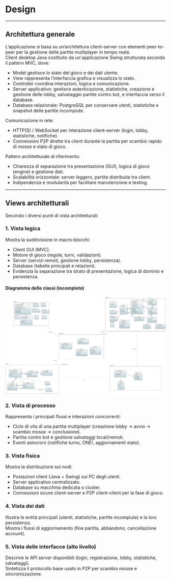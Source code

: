# Design

---

## Architettura generale
L’applicazione si basa su un’architettura client–server con elementi peer-to-peer per la gestione delle partite multiplayer in tempo reale.\
Client desktop Java costituito da un'applicazione Swing strutturata secondo il pattern MVC, dove:
- Model gestisce lo stato del gioco e dei dati utente.
- View rappresenta l’interfaccia grafica e visualizza lo stato.
- Controller coordina interazioni, logica e comunicazione.
- Server applicativo: gestisce autenticazione, statistiche, creazione e gestione delle lobby, salvataggio partite contro bot, e interfaccia verso il database.
- Database relazionale: PostgreSQL per conservare utenti, statistiche e snapshot delle partite incompiute.

Comunicazione in rete:
- HTTP(S) / WebSocket per interazione client–server (login, lobby, statistiche, notifiche).
- Connessioni P2P dirette tra client durante la partita per scambio rapido di mosse e stato di gioco.

Pattern architetturale di riferimento:
- Chiarezza di separazione tra presentazione (GUI), logica di gioco (engine) e gestione dati.
- Scalabilità orizzontale: server leggero, partite distribuite tra client.
- Indipendenza e modularità per facilitare manutenzione e testing.

---

## Views architetturali
Secondo i diversi punti di vista architetturali:

### 1. Vista logica
Mostra la suddivisione in macro‑blocchi:
- Client GUI (MVC).
- Motore di gioco (regole, turni, validazioni).
- Server (servizi remoti, gestione lobby, persistenza).
- Database (tabelle principali e relazioni).
- Evidenzia la separazione tra strato di presentazione, logica di dominio e persistenza.

#### Diagramma delle classi (incompleto)
![Class](../UMLDiagrams/ONEclassDiagram.PNG)

### 2. Vista di processo
Rappresenta i principali flussi e interazioni concorrenti:
- Ciclo di vita di una partita multiplayer (creazione lobby → avvio → scambio mosse → conclusione).
- Partita contro bot e gestione salvataggi locali/remoti.
- Eventi asincroni (notifiche turno, ONE!, aggiornamenti stato).

### 3. Vista fisica
Mostra la distribuzione sui nodi:
- Postazioni client (Java + Swing) sui PC degli utenti.
- Server applicativo centralizzato.
- Database su macchina dedicata o cluster.
- Connessioni sicure client–server e P2P client–client per la fase di gioco.

### 4. Vista dei dati
Illustra le entità principali (utenti, statistiche, partite incompiute) e la loro persistenza.\
Mostra i flussi di aggiornamento (fine partita, abbandono, cancellazione account).

### 5. Vista delle interfacce (alto livello)
Descrive le API server disponibili (login, registrazione, lobby, statistiche, salvataggi).\
Sintetizza il protocollo base usato in P2P per scambio mosse e sincronizzazione.
